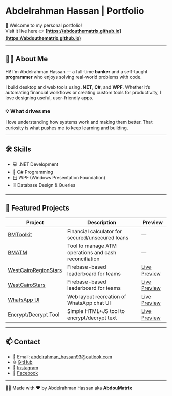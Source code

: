# Abdelrahman Hassan | Portfolio

👋 Welcome to my personal portfolio!  
Visit it live here 👉 **[https://abdouthematrix.github.io](https://abdouthematrix.github.io)**

---

## 👨‍💻 About Me

Hi! I'm Abdelrahman Hassan — a full-time **banker** and a self-taught **programmer** who enjoys solving real-world problems with code.

I build desktop and web tools using **.NET**, **C#**, and **WPF**. Whether it’s automating financial workflows or creating custom tools for productivity, I love designing useful, user-friendly apps.

### 💡 What drives me  
I love understanding how systems work and making them better. That curiosity is what pushes me to keep learning and building.

---

## 🛠️ Skills

- 💻 .NET Development  
- 🔷 C# Programming  
- 🪟 WPF (Windows Presentation Foundation)  
- 🗄️ Database Design & Queries  

---

## 🚀 Featured Projects

| Project | Description | Preview |
|--------|-------------|---------|
| [BMToolkit](https://github.com/abdouthematrix/BMToolkit) | Financial calculator for secured/unsecured loans | — |
| [BMATM](https://github.com/abdouthematrix/BMATM) | Tool to manage ATM operations and cash reconciliation | — |
| [WestCairoRegionStars](https://github.com/abdouthematrix/WestCairoRegionStars) | Firebase-based leaderboard for teams | [Live Preview](https://abdouthematrix.github.io/WestCairoRegionStars/) |
| [WestCairoStars](https://github.com/abdouthematrix/WestCairoStars) | Firebase-based leaderboard for teams | [Live Preview](https://abdouthematrix.github.io/WestCairoStars/) |
| [WhatsApp UI](https://github.com/abdouthematrix/abdouthematrix.github.io/blob/main/WhatsApp.html) | Web layout recreation of WhatsApp chat UI | [Live Preview](https://abdouthematrix.github.io/WhatsApp.html) |
| [Encrypt/Decrypt Tool](https://github.com/abdouthematrix/abdouthematrix.github.io/blob/main/encdec.html) | Simple HTML+JS tool to encrypt/decrypt text | [Live Preview](https://abdouthematrix.github.io/encdec.html) |

---

## 📫 Contact

- 📧 Email: abdelrahman_hassan93@outlook.com  
- 🌐 [GitHub](https://github.com/abdouthematrix)  
- 📸 [Instagram](https://instagram.com/abdelrahman_hassan93)  
- 📘 [Facebook](https://facebook.com/AbdouMatrix)

---

👨‍🎨 Made with ❤️ by Abdelrahman Hassan aka **AbdouMatrix**
